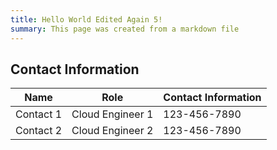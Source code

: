 ```yaml
---
title: Hello World Edited Again 5!
summary: This page was created from a markdown file
---
```


## Contact Information

| Name               | Role                       | Contact Information |
|--------------------|----------------------------| ------------------- |
| Contact 1          | Cloud Engineer 1           | 123-456-7890        |
| Contact 2          | Cloud Engineer 2           | 123-456-7890        |


